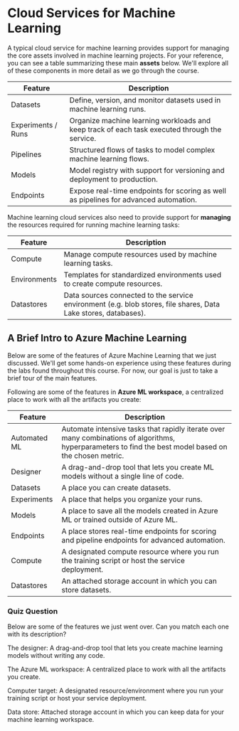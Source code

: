 Cloud Services for Machine Learning
===================================

A typical cloud service for machine learning provides support for managing the core assets involved in machine learning projects. For your reference, you can see a table summarizing these main **assets** below. We'll explore all of these components in more detail as we go through the course.

| Feature            | Description                                                                                   |
| ---                | ---                                                                                           |
| Datasets           | Define, version, and monitor datasets used in machine learning runs.                          |
| Experiments / Runs | Organize machine learning workloads and keep track of each task executed through the service. |
| Pipelines          | Structured flows of tasks to model complex machine learning flows.                            |
| Models             | Model registry with support for versioning and deployment to production.                      |
| Endpoints          | Expose real-time endpoints for scoring as well as pipelines for advanced automation.          |


Machine learning cloud services also need to provide support for **managing** the resources required for running machine learning tasks:

| Feature      | Description                                                                                                     |
| ---          | ---                                                                                                             |
| Compute      | Manage compute resources used by machine learning tasks.                                                        |
| Environments | Templates for standardized environments used to create compute resources.                                       |
| Datastores   | Data sources connected to the service environment (e.g. blob stores, file shares, Data Lake stores, databases). |


A Brief Intro to Azure Machine Learning
---------------------------------------

Below are some of the features of Azure Machine Learning that we just discussed. We'll get some hands-on experience using these features during the labs found throughout this course. For now, our goal is just to take a brief tour of the main features.

Following are some of the features in **Azure ML workspace**, a centralized place to work with all the artifacts you create:

| Feature      | Description                                                                                                                                            |
| ---          | ---                                                                                                                                                    |
| Automated ML | Automate intensive tasks that rapidly iterate over many combinations of algorithms, hyperparameters to find the best model based on the chosen metric. |
| Designer     | A drag-and-drop tool that lets you create ML models without a single line of code.                                                                     |
| Datasets     | A place you can create datasets.                                                                                                                       |
| Experiments  | A place that helps you organize your runs.                                                                                                             |
| Models       | A place to save all the models created in Azure ML or trained outside of Azure ML.                                                                     |
| Endpoints    | A place stores real-time endpoints for scoring and pipeline endpoints for advanced automation.                                                         |
| Compute      | A designated compute resource where you run the training script or host the service deployment.                                                        |
| Datastores   | An attached storage account in which you can store datasets.                                                                                           |


### Quiz Question

Below are some of the features we just went over. Can you match each one with its description?


The designer: 
A drag-and-drop tool that lets you create machine learning models without writing any code.

The Azure ML workspace: 
A centralized place to work with all the artifacts you create.

Computer target: 
A designated resource/environment where you run your training script or host your service deployment.

Data store: 
Attached storage account in which you can keep data for your machine learning workspace.

